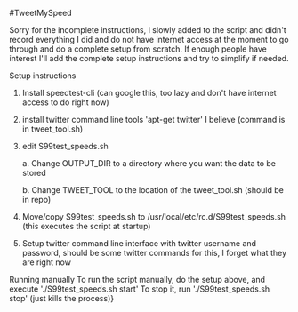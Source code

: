 #TweetMySpeed

Sorry for the incomplete instructions, I slowly added to the script and didn't record everything I did and do not have 
internet access at the moment to go through and do a complete setup from scratch. If enough people have interest I'll add 
the complete setup instructions and try to simplify if needed.

Setup instructions

1. Install speedtest-cli (can google this, too lazy and don't have internet access to do right now)
2. install twitter command line tools 'apt-get twitter' I believe (command is in tweet_tool.sh)
3. edit S99test_speeds.sh

	a. Change OUTPUT_DIR to a directory where you want the data to be stored
	
	b. Change TWEET_TOOL to the location of the tweet_tool.sh (should be in repo)

4. Move/copy S99test_speeds.sh to /usr/local/etc/rc.d/S99test_speeds.sh (this executes the script at startup)
5. Setup twitter command line interface with twitter username and password, should be some twitter commands for this,
I forget what they are right now

Running manually
To run the script manually, do the setup above, and execute './S99test_speeds.sh start' 
To stop it, run './S99test_speeds.sh stop' (just kills the process)}
